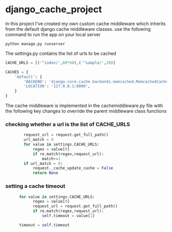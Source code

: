 # django_cache_project
In this project I've created my own custom cache middleware which inherits from the default django cache middleware classes.
use the following command to run the app on your local server

```
python manage.py runserver 
```
The settings.py contains the list of urls to be cached

```python
CACHE_URLS = [('^index/',60*60),('^sample/',20)]

CACHES = {
    'default': {
        'BACKEND': 'django.core.cache.backends.memcached.MemcachedCache',
        'LOCATION': '127.0.0.1:8000',
    }
}
```

The cache middleware is implemented in the cachemiddleware.py file with the following key changes to override the parent middleware 
class functions

### checking whether a url is the list of CACHE_URLS

```python
        request_url = request.get_full_path()
        url_match = 0
        for value in settings.CACHE_URLS:
            regex = value[0]
            if re.match(regex,request_url):
                match+=1
        if url_match > 0:
            request._cache_update_cache = False
            return None
```

### setting a cache timeout

```python
      for value in settings.CACHE_URLS:
            regex = value[0]
            request_url = request.get_full_path()
            if re.match(regex,request_url):
                self.timeout = value[1]

      timeout = self.timeout
```
